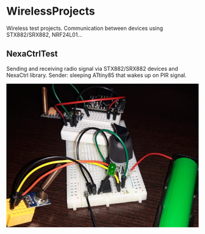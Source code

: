 # WirelessProjects
Wireless test projects. Communication between devices using STX882/SRX882, NRF24L01...

## NexaCtrlTest
Sending and receiving radio signal via STX882/SRX882 devices and NexaCtrl library.
Sender: sleeping ATtiny85 that wakes up on PIR signal.

![Sender and Receiver test devices](https://github.com/bvujovic/WirelessProjects/blob/main/projects/NexaCtrlTest/docs/test_send_recv.jpg)

